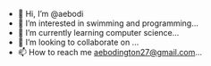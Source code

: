 - 👋 Hi, I’m @aebodi
- 👀 I’m interested in swimming and programming...
- 🌱 I’m currently learning computer science...
- 💞️ I’m looking to collaborate on ...
- 📫 How to reach me aebodington27@gmail.com...

<!---
aebodi/aebodi is a ✨ special ✨ repository because its `README.md` (this file) appears on your GitHub profile.
You can click the Preview link to take a look at your changes.
--->
